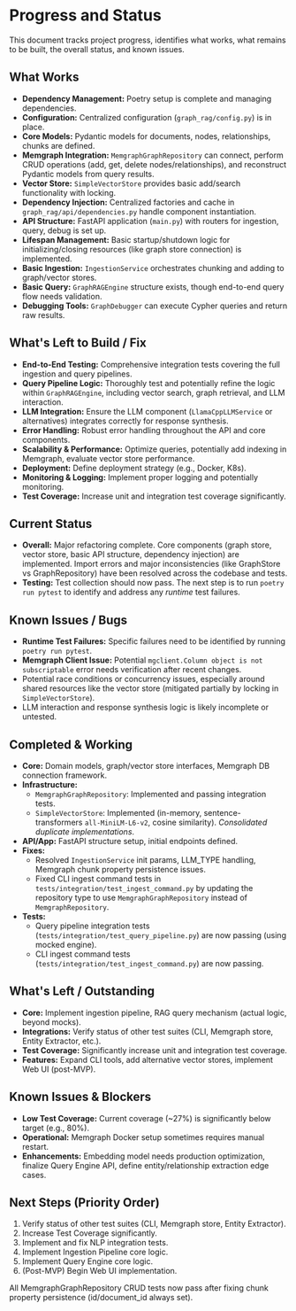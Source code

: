 # Progress and Status

This document tracks project progress, identifies what works, what remains to be built, the overall status, and known issues.

## What Works

*   **Dependency Management:** Poetry setup is complete and managing dependencies.
*   **Configuration:** Centralized configuration (`graph_rag/config.py`) is in place.
*   **Core Models:** Pydantic models for documents, nodes, relationships, chunks are defined.
*   **Memgraph Integration:** `MemgraphGraphRepository` can connect, perform CRUD operations (add, get, delete nodes/relationships), and reconstruct Pydantic models from query results.
*   **Vector Store:** `SimpleVectorStore` provides basic add/search functionality with locking.
*   **Dependency Injection:** Centralized factories and cache in `graph_rag/api/dependencies.py` handle component instantiation.
*   **API Structure:** FastAPI application (`main.py`) with routers for ingestion, query, debug is set up.
*   **Lifespan Management:** Basic startup/shutdown logic for initializing/closing resources (like graph store connection) is implemented.
*   **Basic Ingestion:** `IngestionService` orchestrates chunking and adding to graph/vector stores.
*   **Basic Query:** `GraphRAGEngine` structure exists, though end-to-end query flow needs validation.
*   **Debugging Tools:** `GraphDebugger` can execute Cypher queries and return raw results.

## What's Left to Build / Fix

*   **End-to-End Testing:** Comprehensive integration tests covering the full ingestion and query pipelines.
*   **Query Pipeline Logic:** Thoroughly test and potentially refine the logic within `GraphRAGEngine`, including vector search, graph retrieval, and LLM interaction.
*   **LLM Integration:** Ensure the LLM component (`LlamaCppLLMService` or alternatives) integrates correctly for response synthesis.
*   **Error Handling:** Robust error handling throughout the API and core components.
*   **Scalability & Performance:** Optimize queries, potentially add indexing in Memgraph, evaluate vector store performance.
*   **Deployment:** Define deployment strategy (e.g., Docker, K8s).
*   **Monitoring & Logging:** Implement proper logging and potentially monitoring.
*   **Test Coverage:** Increase unit and integration test coverage significantly.

## Current Status

*   **Overall:** Major refactoring complete. Core components (graph store, vector store, basic API structure, dependency injection) are implemented. Import errors and major inconsistencies (like GraphStore vs GraphRepository) have been resolved across the codebase and tests.
*   **Testing:** Test collection should now pass. The next step is to run `poetry run pytest` to identify and address any *runtime* test failures.

## Known Issues / Bugs

*   **Runtime Test Failures:** Specific failures need to be identified by running `poetry run pytest`.
*   **Memgraph Client Issue:** Potential `mgclient.Column object is not subscriptable` error needs verification after recent changes.
*   Potential race conditions or concurrency issues, especially around shared resources like the vector store (mitigated partially by locking in `SimpleVectorStore`).
*   LLM interaction and response synthesis logic is likely incomplete or untested.

## Completed & Working
- **Core:** Domain models, graph/vector store interfaces, Memgraph DB connection framework.
- **Infrastructure:**
    - `MemgraphGraphRepository`: Implemented and passing integration tests.
    - `SimpleVectorStore`: Implemented (in-memory, sentence-transformers `all-MiniLM-L6-v2`, cosine similarity). *Consolidated duplicate implementations*.
- **API/App:** FastAPI structure setup, initial endpoints defined.
- **Fixes:** 
    - Resolved `IngestionService` init params, LLM_TYPE handling, Memgraph chunk property persistence issues.
    - Fixed CLI ingest command tests in `tests/integration/test_ingest_command.py` by updating the repository type to use `MemgraphGraphRepository` instead of `MemgraphRepository`.
- **Tests:** 
    - Query pipeline integration tests (`tests/integration/test_query_pipeline.py`) are now passing (using mocked engine).
    - CLI ingest command tests (`tests/integration/test_ingest_command.py`) are now passing.

## What's Left / Outstanding
- **Core:** Implement ingestion pipeline, RAG query mechanism (actual logic, beyond mocks).
- **Integrations:** Verify status of other test suites (CLI, Memgraph store, Entity Extractor, etc.).
- **Test Coverage:** Significantly increase unit and integration test coverage.
- **Features:** Expand CLI tools, add alternative vector stores, implement Web UI (post-MVP).

## Known Issues & Blockers
- **Low Test Coverage:** Current coverage (~27%) is significantly below target (e.g., 80%).
- **Operational:** Memgraph Docker setup sometimes requires manual restart.
- **Enhancements:** Embedding model needs production optimization, finalize Query Engine API, define entity/relationship extraction edge cases.

## Next Steps (Priority Order)
1.  Verify status of other test suites (CLI, Memgraph store, Entity Extractor).
2.  Increase Test Coverage significantly.
3.  Implement and fix NLP integration tests.
4.  Implement Ingestion Pipeline core logic.
5.  Implement Query Engine core logic.
6.  (Post-MVP) Begin Web UI implementation.

All MemgraphGraphRepository CRUD tests now pass after fixing chunk property persistence (id/document_id always set). 